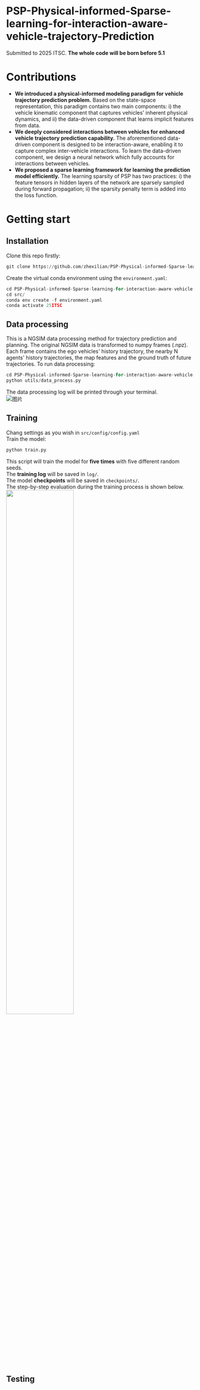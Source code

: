# PSP-Physical-informed-Sparse-learning-for-interaction-aware-vehicle-trajectory-Prediction
Submitted to 2025 ITSC. **The whole code will be born before 5.1** 
# Contributions  
+ **We introduced a physical-informed modeling paradigm for vehicle trajectory prediction problem.** Based on the state-space representation, this paradigm contains two main components: i) the vehicle kinematic component that captures vehicles’ inherent physical dynamics, and ii) the data-driven component that learns implicit features from data.
+ **We deeply considered interactions between vehicles for enhanced vehicle trajectory prediction capability.** The aforementioned data-driven component is designed to be interaction-aware, enabling it to capture complex inter-vehicle interactions. To learn the data-driven component, we design a neural network which fully accounts for interactions between vehicles.
+ **We proposed a sparse learning framework for learning the prediction model efficiently.** The learning sparsity of PSP has two practices: i) the feature tensors in hidden layers of the network are sparsely sampled during forward propagation; ii) the sparsity penalty term is added into the loss function.

# Getting start
## Installation
Clone this repo firstly:    
```Python
git clone https://github.com/zhexilian/PSP-Physical-informed-Sparse-learning-for-interaction-aware-vehicle-trajectory-Prediction.git
```
Create the virtual conda environment using the `environment.yaml`:    
```Python
cd PSP-Physical-informed-Sparse-learning-for-interaction-aware-vehicle-trajectory-Prediction/
cd src/
conda env create -f environment.yaml
conda activate 25ITSC
```
## Data processing
This is a NGSIM data processing method for trajectory prediction and planning. The original NGSIM data is transformed to numpy frames (.npz). Each frame contains the ego vehicles' history trajectory, the nearby N agents' history trajectories, the map features and the ground truth of future trajectories. To run data processing:
```Python
cd PSP-Physical-informed-Sparse-learning-for-interaction-aware-vehicle-trajectory-Prediction/src/
python utils/data_process.py
```
The data processing log will be printed through your terminal.  
![图片](https://github.com/user-attachments/assets/185c6e0d-fc45-4ad2-9191-a0e0a9794e71)
## Training
Chang settings as you wish in `src/config/config.yaml`  
Train the model:  
```Python
python train.py
```
This script will train the model for **five times** with five different random seeds.  
The **training log** will be saved in `log/`.  
The model **checkpoints** will be saved in `checkpoints/`.  
The step-by-step evaluation during the training process is shown below.  
<img src="https://github.com/zhexilian/PSP-Physical-informed-Sparse-learning-for-interaction-aware-vehicle-trajectory-Prediction/blob/main/figures/training_ade_fde.svg" width="60%">
## Testing
